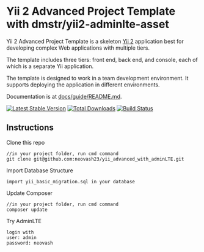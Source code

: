 Yii 2 Advanced Project Template with dmstr/yii2-adminlte-asset
==============================================================

Yii 2 Advanced Project Template is a skeleton [Yii 2](http://www.yiiframework.com/) application best for
developing complex Web applications with multiple tiers.

The template includes three tiers: front end, back end, and console, each of which
is a separate Yii application.

The template is designed to work in a team development environment. It supports
deploying the application in different environments.

Documentation is at [docs/guide/README.md](docs/guide/README.md).

[![Latest Stable Version](https://poser.pugx.org/yiisoft/yii2-app-advanced/v/stable.png)](https://packagist.org/packages/yiisoft/yii2-app-advanced)
[![Total Downloads](https://poser.pugx.org/yiisoft/yii2-app-advanced/downloads.png)](https://packagist.org/packages/yiisoft/yii2-app-advanced)
[![Build Status](https://travis-ci.org/yiisoft/yii2-app-advanced.svg?branch=master)](https://travis-ci.org/yiisoft/yii2-app-advanced)

Instructions
-------------------


Clone this repo
```
//in your project folder, run cmd command
git clone git@github.com:neovash23/yii_advanced_with_adminLTE.git

```

Import Database Structure
```
import yii_basic_migration.sql in your database   
```


Update Composer
``` 
//in your project folder, run cmd command
composer update

```

Try AdminLTE
```
login with 
user: admin
password: neovash
```